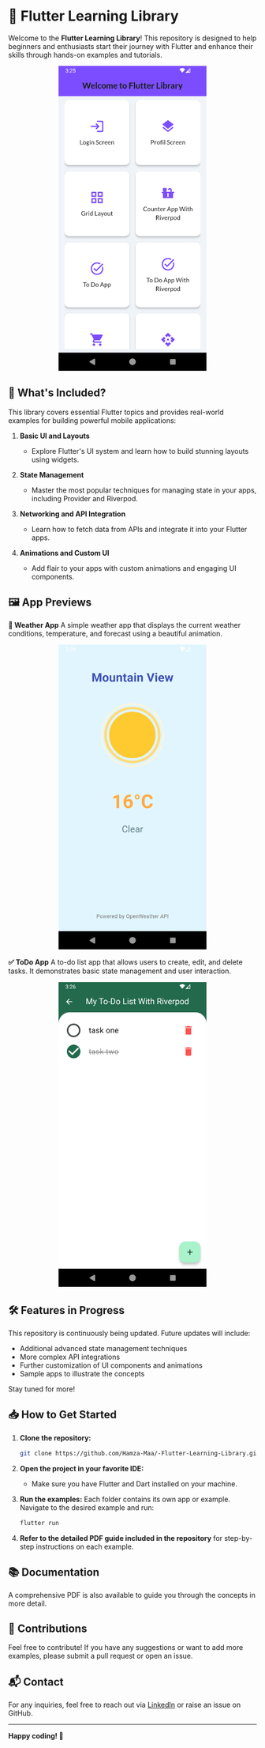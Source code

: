 # 🚀 Flutter Learning Library

Welcome to the **Flutter Learning Library**! This repository is designed to help beginners and enthusiasts start their journey with Flutter and enhance their skills through hands-on examples and tutorials.
<p align="center">
  <img src="Screenshots/home.png" width="300" />
</p>

## 🌟 What's Included?

This library covers essential Flutter topics and provides real-world examples for building powerful mobile applications:

1. **Basic UI and Layouts**
   - Explore Flutter's UI system and learn how to build stunning layouts using widgets.
  
2. **State Management**
   - Master the most popular techniques for managing state in your apps, including Provider and Riverpod.

3. **Networking and API Integration**
   - Learn how to fetch data from APIs and integrate it into your Flutter apps.

4. **Animations and Custom UI**
   - Add flair to your apps with custom animations and engaging UI components.

## 🖼️ App Previews
**📱 Weather App**
A simple weather app that displays the current weather conditions, temperature, and forecast using a beautiful animation.
<p align="center">
  <img src="Screenshots/weather_app.png" width="300" />
</p>

**✅ ToDo App**
A to-do list app that allows users to create, edit, and delete tasks. It demonstrates basic state management and user interaction.
<p align="center">
  <img src="Screenshots/to_do_app.png"  width="300" />
</p>

## 🛠️ Features in Progress

This repository is continuously being updated. Future updates will include:
- Additional advanced state management techniques
- More complex API integrations
- Further customization of UI components and animations
- Sample apps to illustrate the concepts

Stay tuned for more!

## 📥 How to Get Started

1. **Clone the repository:**

   ```bash
   git clone https://github.com/Hamza-Maa/-Flutter-Learning-Library.git
   ```

2. **Open the project in your favorite IDE:**
   - Make sure you have Flutter and Dart installed on your machine.

3. **Run the examples:**
   Each folder contains its own app or example. Navigate to the desired example and run:

   ```bash
   flutter run
   ```

4. **Refer to the detailed PDF guide included in the repository** for step-by-step instructions on each example.

## 📚 Documentation

A comprehensive PDF is also available to guide you through the concepts in more detail.

## 🤝 Contributions

Feel free to contribute! If you have any suggestions or want to add more examples, please submit a pull request or open an issue.

## 📬 Contact

For any inquiries, feel free to reach out via [LinkedIn](https://www.linkedin.com/in/hamza-maatougui/) or raise an issue on GitHub.

---

**Happy coding! 🚀**

